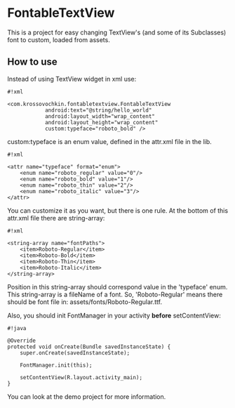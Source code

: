 # FontableTextView #

This is a project for easy changing TextView's (and some of its Subclasses) font to custom, loaded from assets.

## How to use ##

Instead of using TextView widget in xml use:

```
#!xml

<com.krossovochkin.fontabletextview.FontableTextView
            android:text="@string/hello_world"
            android:layout_width="wrap_content"
            android:layout_height="wrap_content"
            custom:typeface="roboto_bold" />
```
custom:typeface is an enum value, defined in the attr.xml file in the lib.

```
#!xml

<attr name="typeface" format="enum">
    <enum name="roboto_regular" value="0"/>
    <enum name="roboto_bold" value="1"/>
    <enum name="roboto_thin" value="2"/>
    <enum name="roboto_italic" value="3"/>
</attr>
```

You can customize it as you want, but there is one rule.
At the bottom of this attr.xml file there are string-array:

```
#!xml

<string-array name="fontPaths">
    <item>Roboto-Regular</item>
    <item>Roboto-Bold</item>
    <item>Roboto-Thin</item>
    <item>Roboto-Italic</item>
</string-array>
```

Position in this string-array should correspond value in the 'typeface' enum.
This string-array is a fileName of a font.
So, 'Roboto-Regular' means there should be font file in: assets/fonts/Roboto-Regular.ttf.

Also, you should init FontManager in your activity **before** setContentView:

```
#!java

@Override
protected void onCreate(Bundle savedInstanceState) {
    super.onCreate(savedInstanceState);

    FontManager.init(this);

    setContentView(R.layout.activity_main);
}
```

You can look at the demo project for more information.